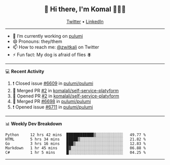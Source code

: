 <h2 align="center"> 👋 Hi there, I'm Komal 🧑🏾‍💻 </h2>
<p align="center">
    <a href="https://twitter.com/zwitkali">Twitter</a> •
    <a href="https://www.linkedin.com/in/komal-ali/">LinkedIn</a>
</p>

--------

- 🔭 I’m currently working on [pulumi](https://github.com/pulumi/pulumi)
- 😄 Pronouns: they/them
- 📫 How to reach me: [@zwitkali](https://twitter.com/zwitkali) on Twitter
- ⚡ Fun fact: My dog is afraid of flies 🪰

--------
💻 **Recent Activity**

<!--START_SECTION:activity-->
1. ❗️ Closed issue [#6609](https://github.com/pulumi/pulumi/issues/6609) in [pulumi/pulumi](https://github.com/pulumi/pulumi)
2. 🎉 Merged PR [#2](https://github.com/komalali/self-service-platyform/pull/2) in [komalali/self-service-platyform](https://github.com/komalali/self-service-platyform)
3. 💪 Opened PR [#2](https://github.com/komalali/self-service-platyform/pull/2) in [komalali/self-service-platyform](https://github.com/komalali/self-service-platyform)
4. 🎉 Merged PR [#6698](https://github.com/pulumi/pulumi/pull/6698) in [pulumi/pulumi](https://github.com/pulumi/pulumi)
5. ❗️ Opened issue [#6711](https://github.com/pulumi/pulumi/issues/6711) in [pulumi/pulumi](https://github.com/pulumi/pulumi)
<!--END_SECTION:activity-->

--------

📊 **Weekly Dev Breakdown**
<!--START_SECTION:waka-->
```text
Python     12 hrs 42 mins  ████████████▒░░░░░░░░░░░░   49.77 % 
HTML       5 hrs 34 mins   █████▒░░░░░░░░░░░░░░░░░░░   21.82 % 
Go         3 hrs 16 mins   ███▒░░░░░░░░░░░░░░░░░░░░░   12.83 % 
Markdown   1 hr 45 mins    █▓░░░░░░░░░░░░░░░░░░░░░░░   06.88 % 
C#         1 hr 5 mins     █░░░░░░░░░░░░░░░░░░░░░░░░   04.25 % 
```
<!--END_SECTION:waka-->

--------